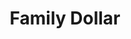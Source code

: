---
title: "Family Dollar"
url: /wichita/family-dollar-west-33rd-street-north/
shop: variety store
---